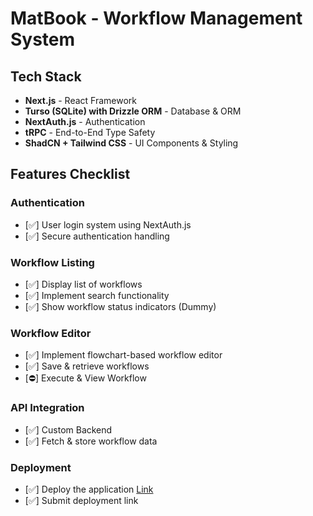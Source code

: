 # MatBook - Workflow Management System

## Tech Stack

- **Next.js** - React Framework
- **Turso (SQLite) with Drizzle ORM** - Database & ORM
- **NextAuth.js** - Authentication
- **tRPC** - End-to-End Type Safety
- **ShadCN + Tailwind CSS** - UI Components & Styling

## Features Checklist

### Authentication

- [✅] User login system using NextAuth.js
- [✅] Secure authentication handling

### Workflow Listing

- [✅] Display list of workflows
- [✅] Implement search functionality
- [✅] Show workflow status indicators (Dummy)

### Workflow Editor

- [✅] Implement flowchart-based workflow editor
- [✅] Save & retrieve workflows
- [⛔] Execute & View Workflow

### API Integration

- [✅] Custom Backend
- [✅] Fetch & store workflow data

### Deployment

- [✅] Deploy the application [Link](https://matbook-interview.vercel.app)
- [✅] Submit deployment link
